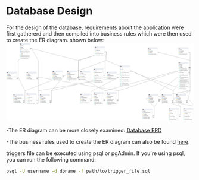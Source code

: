 # Database Design

For the design of the database, requirements about the application were first gathererd and then compiled into business rules which were then used to create the ER diagram. shown below:
![Database ER diagram](img/db_er_diagram.png)

-The ER diagram can be more closely examined:
[Database ERD](pgadmin/db_er_diagram.pgerd)

-The business rules used to create the ER diagram can also be found [here](https://handsomely-tabletop-129.notion.site/DB-Business-Rules-4c6d91638f2948d2a5aa8d2503afe0a2).

triggers file can be executed using psql or pgAdmin.
 If you're using psql, you can run the following command:
 ```bash
psql -U username -d dbname -f path/to/trigger_file.sql
```
